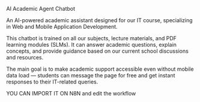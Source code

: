AI Academic Agent Chatbot

An AI-powered academic assistant designed for our IT course, specializing in Web and Mobile Application Development.

This chatbot is trained on all our subjects, lecture materials, and PDF learning modules (SLMs). It can answer academic questions, explain concepts, and provide guidance based on our current school discussions and resources.

The main goal is to make academic support accessible even without mobile data load — students can message the page for free and get instant responses to their IT-related queries.


YOU CAN IMPORT IT ON N8N and edit the workflow
